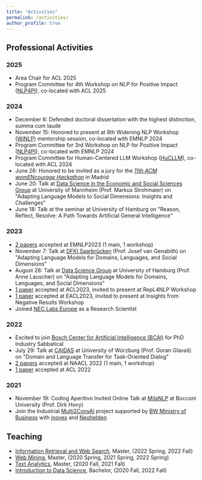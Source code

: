 ```yaml
---
title: "Activities"
permalink: /activities/
author_profile: true
---
```



## Professional Activities

### 2025
* Area Chair for ACL 2025
* Program Committee for 4th Workshop on NLP for Positive Impact (<a href="https://sites.google.com/view/nlp4positiveimpact">NLP4PI</a>), co-located with ACL 2025


### 2024
* December 6: Defended doctoral dissertation with the highest distinction, summa cum laude
* November 15: Honored to present at 8th Widening NLP Workshop (<a href="https://www.winlp.org/winlp-2024-workshop/">WiNLP</a>) mentorship session, co-located with EMNLP 2024
* Program Committee for 3rd Workshop on NLP for Positive Impact (<a href="https://sites.google.com/view/nlp4positiveimpact">NLP4PI</a>), co-located with EMNLP 2024 
* Program Committee for Human-Centered LLM Workshop (<a href="https://hucllm-workshop.github.io/">HuCLLM</a>), co-located with ACL 2024
* June 26: Honored to be invited as a jury for the <a href="https://womencourage.acm.org/2024/hackathon/"><i>11th ACM womENcourage Hackathon</i></a> in Madrid
* June 20: Talk at <a href="https://www.bwl.uni-mannheim.de/en/information-systems/chairs/prof-dr-strohmaier/">Data Science in the Economic and Social Sciences Group</a> at University of Mannheim (Prof. Markus Strohmaier) on "Adapting Language Models to Social Dimensions: Insights and Challenges"
* June 18: Talk at the seminar at University of Hamburg on "Reason, Reflect, Resolve: A Path Towards Artificial General Intelligence"

### 2023
* <a href="https://chiachienhung.github.io/publications/">2 papers</a> accepted at EMNLP2023 (1 main, 1 workshop)
* November 7: Talk at <a href="https://www.dfki.de/web/forschung/forschungsbereiche/sprachtechnologie-und-multilingualitaet">DFKI Saarbrücken</a> (Prof. Josef van Genabith) on "Adapting Language Models for Domains, Languages, and Social Dimensions"
* August 28: Talk at <a href="https://www.bwl.uni-hamburg.de/en/ds.html">Data Science Group</a> at University of Hamburg (Prof. Anne Lauscher) on "Adapting Language Models for Domains, Languages, and Social Dimensions"
* <a href="https://chiachienhung.github.io/publications/">1 paper</a> accepted at ACL2023, invited to present at RepL4NLP Workshop
* <a href="https://chiachienhung.github.io/publications/">1 paper</a> accepted at EACL2023, invited to present at Insights from Negative Results Workshop
* Joined <a href="https://neclab.eu/research-groups/human-centric-ai">NEC Labs Europe</a> as a Research Scientist

### 2022
* Excited to join <a href="https://www.bosch-ai.com/">Bosch Center for Artificial Intelligence (BCAI)</a> for PhD Industry Sabbatical
* July 29: Talk at <a href="https://www.bwl.uni-hamburg.de/en/ds.html">CAIDAS</a> at University of Würzburg (Prof. Goran Glavaš) on "Domain and Language Transfer for Task-Oriented Dialog"
* <a href="https://chiachienhung.github.io/publications/">2 papers</a> accepted at NAACL 2022 (1 main, 1 workshop)
* <a href="https://chiachienhung.github.io/publications/">1 paper</a> accepted at ACL 2022


### 2021
* November 19: Coding Aperitivo Invited Online Talk at <a href="https://milanlproc.github.io/">MilaNLP</a> at Bocconi University (Prof. Dirk Hovy)
* Join the Industrial <a href="https://sites.google.com/inovex.de/multi2conv/en">Multi2ConvAI</a> project supported by [BW Ministry of Business](https://wm.baden-wuerttemberg.de/de/startseite/) with [inovex](https://www.inovex.de/de/) and [Neohelden](https://neohelden.com/)



## Teaching
* [Information Retrieval and Web Search](https://www.uni-mannheim.de/dws/teaching/course-details/courses-for-master-candidates/ie-663-information-retrieval-and-web-search/), Master, (2022 Spring, 2022 Fall)
* [Web Mining](https://www.uni-mannheim.de/dws/teaching/course-details/courses-for-master-candidates/ie-671-web-mining/), Master, (2020 Spring, 2021 Spring, 2022 Spring)
* [Text Analytics](https://www.uni-mannheim.de/dws/teaching/course-details/courses-for-master-candidates/ie-661-text-analytics/), Master, (2020 Fall, 2021 Fall)
* [Introduction to Data Science](https://www.uni-mannheim.de/dws/teaching/course-details/courses-for-bachelor-candidates/), Bachelor, (2020 Fall, 2022 Fall)

